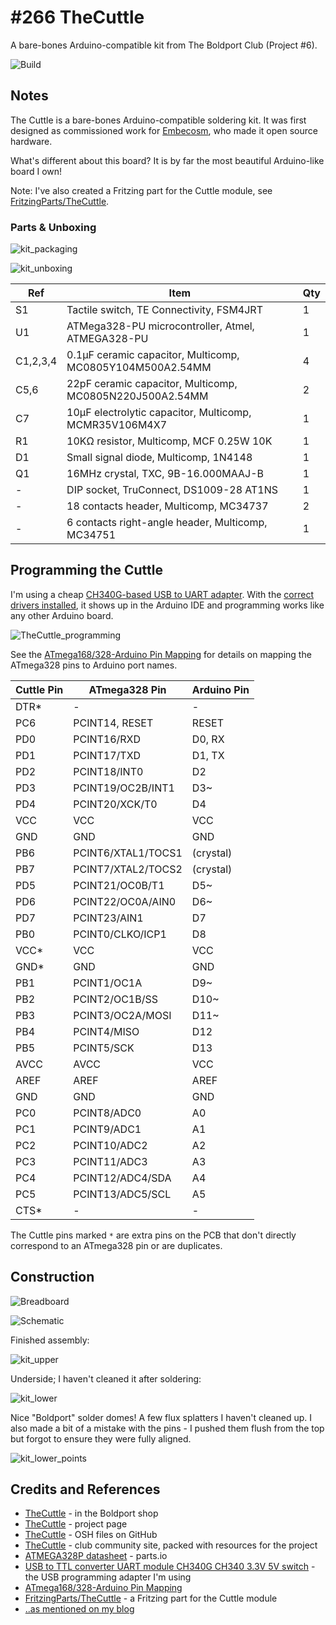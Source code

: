 # #266 TheCuttle

A bare-bones Arduino-compatible kit from The Boldport Club (Project #6).

![Build](./assets/TheCuttle_build.jpg?raw=true)


## Notes

The Cuttle is a bare-bones Arduino-compatible soldering kit. It was first designed as commissioned work for [Embecosm](http://www.embecosm.com/), who made it open source hardware.

What's different about this board? It is by far the most beautiful Arduino-like board I own!

Note: I've also created a Fritzing part for the Cuttle module, see [FritzingParts/TheCuttle](../../FritzingParts/TheCuttle/).

### Parts & Unboxing

![kit_packaging](./assets/kit_packaging.jpg?raw=true)

![kit_unboxing](./assets/kit_unboxing.jpg?raw=true)

| Ref      | Item                                                      | Qty |
|----------|-----------------------------------------------------------|-----|
| S1       | Tactile switch, TE Connectivity, FSM4JRT                  |   1 |
| U1       | ATMega328-PU microcontroller, Atmel, ATMEGA328-PU         |   1 |
| C1,2,3,4 | 0.1µF ceramic capacitor, Multicomp, MC0805Y104M500A2.54MM |   4 |
| C5,6     | 22pF ceramic capacitor, Multicomp, MC0805N220J500A2.54MM  |   2 |
| C7       | 10µF electrolytic capacitor, Multicomp, MCMR35V106M4X7    |   1 |
| R1       | 10KΩ resistor, Multicomp, MCF 0.25W 10K                   |   1 |
| D1       | Small signal diode, Multicomp, 1N4148                     |   1 |
| Q1       | 16MHz crystal, TXC, 9B-16.000MAAJ-B                       |   1 |
| -        | DIP socket, TruConnect, DS1009-28 AT1NS                   |   1 |
| -        | 18 contacts header, Multicomp, MC34737                    |   2 |
| -        | 6 contacts right-angle header, Multicomp, MC34751         |   1 |


## Programming the Cuttle

I'm using a cheap [CH340G-based USB to UART adapter](https://www.aliexpress.com/item/CH340-module-USB-to-TTL-CH340G-upgrade-download-a-small-wire-brush-plate-STC-microcontroller-board/32354359382.html).
With the
[correct drivers installed](../../notebook/arduino.md#arduinos-using-the-ch340g-serial-chip),
it shows up in the Arduino IDE and programming works like any other Arduino board.

![TheCuttle_programming](./assets/TheCuttle_programming.jpg?raw=true)

See the [ATmega168/328-Arduino Pin Mapping](https://www.arduino.cc/en/Hacking/PinMapping168) for details on mapping the ATmega328 pins to Arduino port names.


| Cuttle Pin | ATmega328 Pin      | Arduino Pin |
|------------|--------------------|-------------|
| DTR*       | -                  | -           |
| PC6        | PCINT14, RESET     | RESET       |
| PD0        | PCINT16/RXD        | D0, RX      |
| PD1        | PCINT17/TXD        | D1, TX      |
| PD2        | PCINT18/INT0       | D2          |
| PD3        | PCINT19/OC2B/INT1  | D3~         |
| PD4        | PCINT20/XCK/T0     | D4          |
| VCC        | VCC                | VCC         |
| GND        | GND                | GND         |
| PB6        | PCINT6/XTAL1/TOCS1 | (crystal)   |
| PB7        | PCINT7/XTAL2/TOCS2 | (crystal)   |
| PD5        | PCINT21/OC0B/T1    | D5~         |
| PD6        | PCINT22/OC0A/AIN0  | D6~         |
| PD7        | PCINT23/AIN1       | D7          |
| PB0        | PCINT0/CLKO/ICP1   | D8          |
| VCC*       | VCC                | VCC         |
| GND*       | GND                | GND         |
| PB1        | PCINT1/OC1A        | D9~         |
| PB2        | PCINT2/OC1B/SS     | D10~        |
| PB3        | PCINT3/OC2A/MOSI   | D11~        |
| PB4        | PCINT4/MISO        | D12         |
| PB5        | PCINT5/SCK         | D13         |
| AVCC       | AVCC               | VCC         |
| AREF       | AREF               | AREF        |
| GND        | GND                | GND         |
| PC0        | PCINT8/ADC0        | A0          |
| PC1        | PCINT9/ADC1        | A1          |
| PC2        | PCINT10/ADC2       | A2          |
| PC3        | PCINT11/ADC3       | A3          |
| PC4        | PCINT12/ADC4/SDA   | A4          |
| PC5        | PCINT13/ADC5/SCL   | A5          |
| CTS*       | -                  | -           |

The Cuttle pins marked `*` are extra pins on the PCB that don't directly correspond to an ATmega328 pin or are duplicates.

## Construction

![Breadboard](./assets/TheCuttle_bb.jpg?raw=true)

![Schematic](./assets/TheCuttle_schematic.jpg?raw=true)

Finished assembly:

![kit_upper](./assets/kit_upper.jpg?raw=true)

Underside; I haven't cleaned it after soldering:

![kit_lower](./assets/kit_lower.jpg?raw=true)

Nice "Boldport" solder domes! A few flux splatters I haven't cleaned up.
I also made a bit of a mistake with the pins - I pushed them flush from the top but forgot to ensure they were fully aligned.

![kit_lower_points](./assets/kit_lower_points.jpg?raw=true)

## Credits and References

* [TheCuttle](http://www.boldport.club/shop/product/390973459) - in the Boldport shop
* [TheCuttle](http://www.boldport.com/tc/) - project page
* [TheCuttle](https://github.com/boldport/thecuttle) - OSH files on GitHub
* [TheCuttle](http://community.boldport.club/projects/p06-thecuttle/) - club community site, packed with resources for the project
* [ATMEGA328P datasheet](http://parts.io/detail/1829384/ATMEGA328P-AU) - parts.io
* [USB to TTL converter UART module CH340G CH340 3.3V 5V switch](https://www.aliexpress.com/item/CH340-module-USB-to-TTL-CH340G-upgrade-download-a-small-wire-brush-plate-STC-microcontroller-board/32354359382.html) - the USB programming adapter I'm using
* [ATmega168/328-Arduino Pin Mapping](https://www.arduino.cc/en/Hacking/PinMapping168)
* [FritzingParts/TheCuttle](../../FritzingParts/TheCuttle/) - a Fritzing part for the Cuttle module
* [..as mentioned on my blog](https://blog.tardate.com/2017/04/leap266-the-boldportclub-cuttle.html)
